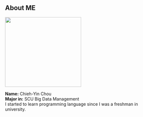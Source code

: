 ## About ME

<img src="https://media.tenor.com/images/b60f2d8177b06816c855ec99fc1c52ca/tenor.gif" width="250" height="230"/>

**Name:** Chieh-Yin Chou </br>
**Major in:** SCU Big Data Management </br>
I started to learn programming language since I was a freshman in university. </br>


